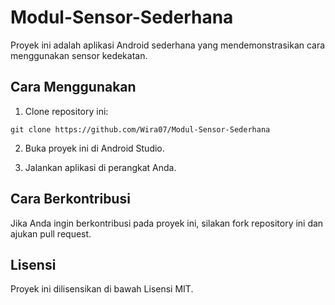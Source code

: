 # Modul-Sensor-Sederhana

Proyek ini adalah aplikasi Android sederhana yang mendemonstrasikan cara menggunakan sensor kedekatan.

## Cara Menggunakan

1. Clone repository ini:

```
git clone https://github.com/Wira07/Modul-Sensor-Sederhana
```

2. Buka proyek ini di Android Studio.

3. Jalankan aplikasi di perangkat Anda.

## Cara Berkontribusi

Jika Anda ingin berkontribusi pada proyek ini, silakan fork repository ini dan ajukan pull request.

## Lisensi

Proyek ini dilisensikan di bawah Lisensi MIT.
